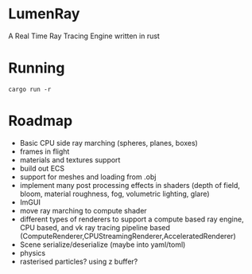 # LumenRay
A Real Time Ray Tracing Engine written in rust 

# Running
`cargo run -r`

# Roadmap
* Basic CPU side ray marching (spheres, planes, boxes)
* frames in flight
* materials and textures support
* build out ECS
* support for meshes and loading from .obj
* implement many post processing effects in shaders (depth of field, bloom, material roughness, fog, volumetric lighting, glare)
* ImGUI
* move ray marching to compute shader
* different types of renderers to support a compute based ray engine, CPU based, and vk ray tracing pipeline based (ComputeRenderer,CPUStreamingRenderer,AcceleratedRenderer)
* Scene serialize/deserialize (maybe into yaml/toml)
* physics
* rasterised particles? using z buffer?